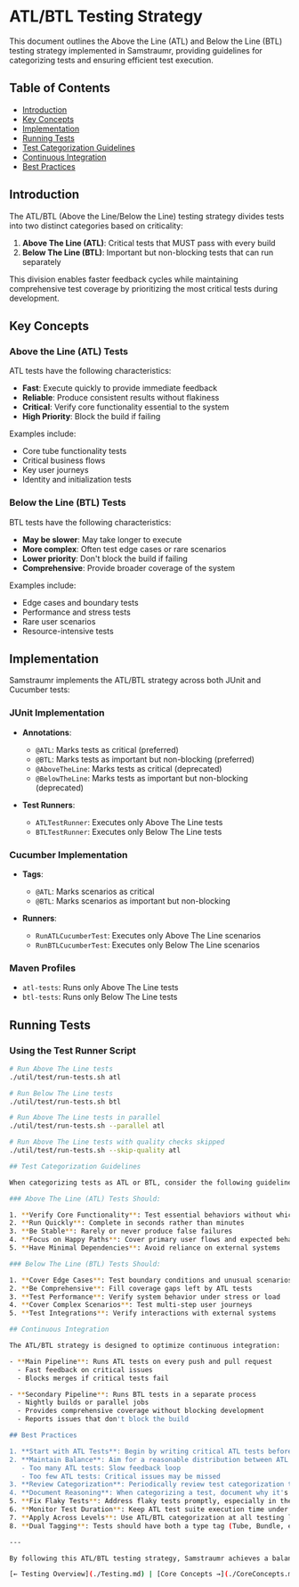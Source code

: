 # ATL/BTL Testing Strategy


This document outlines the Above the Line (ATL) and Below the Line (BTL) testing strategy implemented in Samstraumr, providing guidelines for categorizing tests and ensuring efficient test execution.

## Table of Contents
- [Introduction](#introduction)
- [Key Concepts](#key-concepts)
- [Implementation](#implementation)
- [Running Tests](#running-tests)
- [Test Categorization Guidelines](#test-categorization-guidelines)
- [Continuous Integration](#continuous-integration)
- [Best Practices](#best-practices)

## Introduction

The ATL/BTL (Above the Line/Below the Line) testing strategy divides tests into two distinct categories based on criticality:

1. **Above The Line (ATL)**: Critical tests that MUST pass with every build
2. **Below The Line (BTL)**: Important but non-blocking tests that can run separately

This division enables faster feedback cycles while maintaining comprehensive test coverage by prioritizing the most critical tests during development.

## Key Concepts

### Above the Line (ATL) Tests

ATL tests have the following characteristics:
- **Fast**: Execute quickly to provide immediate feedback
- **Reliable**: Produce consistent results without flakiness
- **Critical**: Verify core functionality essential to the system
- **High Priority**: Block the build if failing

Examples include:
- Core tube functionality tests
- Critical business flows
- Key user journeys
- Identity and initialization tests

### Below the Line (BTL) Tests

BTL tests have the following characteristics:
- **May be slower**: May take longer to execute
- **More complex**: Often test edge cases or rare scenarios
- **Lower priority**: Don't block the build if failing
- **Comprehensive**: Provide broader coverage of the system

Examples include:
- Edge cases and boundary tests
- Performance and stress tests
- Rare user scenarios
- Resource-intensive tests

## Implementation

Samstraumr implements the ATL/BTL strategy across both JUnit and Cucumber tests:

### JUnit Implementation

- **Annotations**: 
  - `@ATL`: Marks tests as critical (preferred)
  - `@BTL`: Marks tests as important but non-blocking (preferred)
  - `@AboveTheLine`: Marks tests as critical (deprecated)
  - `@BelowTheLine`: Marks tests as important but non-blocking (deprecated)

- **Test Runners**:
  - `ATLTestRunner`: Executes only Above The Line tests
  - `BTLTestRunner`: Executes only Below The Line tests

### Cucumber Implementation

- **Tags**:
  - `@ATL`: Marks scenarios as critical
  - `@BTL`: Marks scenarios as important but non-blocking

- **Runners**:
  - `RunATLCucumberTest`: Executes only Above The Line scenarios
  - `RunBTLCucumberTest`: Executes only Below The Line scenarios

### Maven Profiles

- `atl-tests`: Runs only Above The Line tests
- `btl-tests`: Runs only Below The Line tests

## Running Tests

### Using the Test Runner Script

```bash
# Run Above The Line tests
./util/test/run-tests.sh atl

# Run Below The Line tests
./util/test/run-tests.sh btl

# Run Above The Line tests in parallel
./util/test/run-tests.sh --parallel atl

# Run Above The Line tests with quality checks skipped
./util/test/run-tests.sh --skip-quality atl

## Test Categorization Guidelines

When categorizing tests as ATL or BTL, consider the following guidelines:

### Above The Line (ATL) Tests Should:

1. **Verify Core Functionality**: Test essential behaviors without which the system cannot function
2. **Run Quickly**: Complete in seconds rather than minutes
3. **Be Stable**: Rarely or never produce false failures
4. **Focus on Happy Paths**: Cover primary user flows and expected behavior
5. **Have Minimal Dependencies**: Avoid reliance on external systems

### Below The Line (BTL) Tests Should:

1. **Cover Edge Cases**: Test boundary conditions and unusual scenarios
2. **Be Comprehensive**: Fill coverage gaps left by ATL tests
3. **Test Performance**: Verify system behavior under stress or load
4. **Cover Complex Scenarios**: Test multi-step user journeys
5. **Test Integrations**: Verify interactions with external systems

## Continuous Integration

The ATL/BTL strategy is designed to optimize continuous integration:

- **Main Pipeline**: Runs ATL tests on every push and pull request
  - Fast feedback on critical issues
  - Blocks merges if critical tests fail

- **Secondary Pipeline**: Runs BTL tests in a separate process
  - Nightly builds or parallel jobs
  - Provides comprehensive coverage without blocking development
  - Reports issues that don't block the build

## Best Practices

1. **Start with ATL Tests**: Begin by writing critical ATL tests before BTL tests
2. **Maintain Balance**: Aim for a reasonable distribution between ATL and BTL tests
   - Too many ATL tests: Slow feedback loop
   - Too few ATL tests: Critical issues may be missed
3. **Review Categorization**: Periodically review test categorization to ensure it remains appropriate
4. **Document Reasoning**: When categorizing a test, document why it's ATL or BTL
5. **Fix Flaky Tests**: Address flaky tests promptly, especially in the ATL category
6. **Monitor Test Duration**: Keep ATL test suite execution time under 5 minutes for efficient CI
7. **Apply Across Levels**: Use ATL/BTL categorization at all testing levels (unit, integration, system)
8. **Dual Tagging**: Tests should have both a type tag (Tube, Bundle, etc.) and a criticality tag (ATL, BTL)

---

By following this ATL/BTL testing strategy, Samstraumr achieves a balance between fast feedback for critical functionality and comprehensive coverage for the entire system.

[← Testing Overview](./Testing.md) | [Core Concepts →](./CoreConcepts.md)